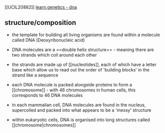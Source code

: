 [[UCIL20882]]
[learn.genetics - dna](https://learn.genetics.utah.edu/content/basics/dna)

## structure/composition
- the template for building all living organisms are found within a molecule called DNA (Deoxyribonucleic acid)
- DNA molecules are a ==double helix structure== - meaning there are two strands which coil around each other
- the strands are made up of [[nucleotides]], each of which have a letter base which allow us to read out the order of 'building blocks' in the strand like a sequence
- each DNA molecule is packed alongside proteins to form a [[chromosome]] - with 46 chromosomes in human cells, this corresponds to 46 DNA molecules

- in each mammalian cell, DNA molecules are found in the nucleus, supercoiled and packed into what appears to be a 'messy' structure
- within eukaryotic cells, DNA is organised into long structures called [[chromosome|chromosomes]]
